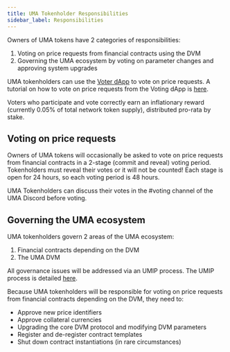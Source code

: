 ```yaml
---
title: UMA Tokenholder Responsibilities
sidebar_label: Responsibilities
---
```


Owners of UMA tokens have 2 categories of responsibilities:

1. Voting on price requests from financial contracts using the DVM
2. Governing the UMA ecosystem by voting on parameter changes and approving system upgrades

UMA tokenholders can use the [Voter dApp](https://vote.umaproject.org/) to vote on price requests. A tutorial on how to vote on price requests from the Voting dApp is [here](tutorials/voter-dApp.md). 

Voters who participate and vote correctly earn an inflationary reward (currently 0.05% of total network token supply), distributed pro-rata by stake.

## Voting on price requests

Owners of UMA tokens will occasionally be asked to vote on price requests from financial contracts in a 2-stage (commit and reveal) voting period. Tokenholders must reveal their votes or it will not be counted! Each stage is open for 24 hours, so each voting period is 48 hours. 

UMA Tokenholders can discuss their votes in the #voting channel of the UMA Discord before voting.

## Governing the UMA ecosystem

UMA tokenholders govern 2 areas of the UMA ecosystem:

1. Financial contracts depending on the DVM
1. The UMA DVM

All governance issues will be addressed via an UMIP process. The UMIP process is detailed [here](uma-tokenholders/umips.md).

Because UMA tokenholders will be responsible for voting on price requests from financial contracts depending on the DVM, they need to:

- Approve new price identifiers
- Approve collateral currencies
- Upgrading the core DVM protocol and modifying DVM parameters
- Register and de-register contract templates
- Shut down contract instantiations (in rare circumstances)

